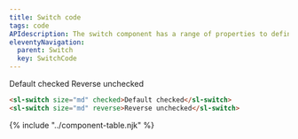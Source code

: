 ```yaml
---
title: Switch code
tags: code
APIdescription: The switch component has a range of properties to define the experience in different use cases. It is commonly used to enable and disable different options.
eleventyNavigation:
  parent: Switch
  key: SwitchCode
---
```

<section>

<div class="ds-example">
  <div class="ds-example__examples-wrapper">
    <sl-switch size="md" checked>Default checked</sl-switch>
    <sl-switch size="md" reverse>Reverse unchecked</sl-switch>
  </div>
</div>

<div class="ds-code">

  ```html
<sl-switch size="md" checked>Default checked</sl-switch>
<sl-switch size="md" reverse>Reverse unchecked</sl-switch>
  ```

</div>

</section>

<ds-install-info package="switch"></ds-install-info>

</section>

{% include "../component-table.njk" %}
